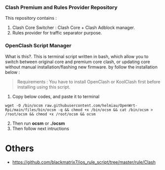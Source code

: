 ### Clash Premium and Rules Provider Repository
This repository contains :
1. Clash Core Switcher : Clash Core + Clash Adblock manager.
2. Rules provider for traffic separator purpose.

### OpenClash Script Manager
What is this?. This is terminal script written in bash, which allow you to switch between original core and premium core clash, or updating core without manual installation/flashing new firmware. by follow the installation below :

> Requirements : You have to install OpenClash or KoolClash first before installing using this script.

1. Copy below codes, and paste it to terminal
```
wget -O /bin/ocsm raw.githubusercontent.com/helmiau/OpenWrt-Rpi/main/files/bin/ocsm -q && chmod +x /bin/ocsm && cat /bin/ocsm > /root/ocsm && chmod +x /root/ocsm && ocsm
```
2. Then run **ocsm** or **./ocsm**
3. Then follow next intructions


# Others
- https://github.com/blackmatrix7/ios_rule_script/tree/master/rule/Clash
